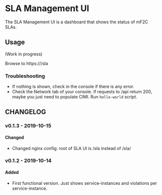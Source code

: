 # SLA Management UI

The SLA Management UI is a dashboard that shows the status of mF2C SLAs.

## Usage

(Work in progress)

Browse to https://<agent>/sla

### Troubleshooting

* If nothing is shown, check in the console if there is any error.
* Check the Network tab of your console. If requests to /api return 200, maybe
  you just need to populate CIMI. Run `hello-world` script.

## CHANGELOG

### v0.1.3 - 2019-10-15

#### Changed

* Changed nginx config: root of SLA UI is /sla instead of /sla/

### v0.1.2 - 2019-10-14

#### Added

* First functional version. Just shows service-instances and violations per service-instance.

